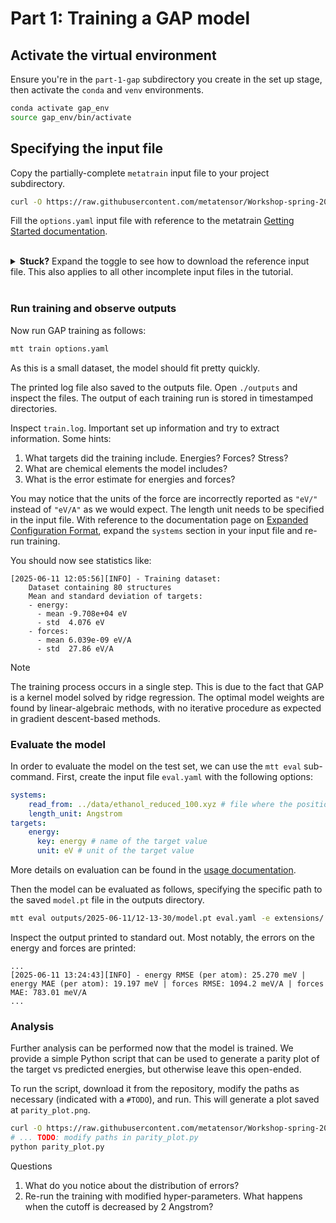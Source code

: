 
# Part 1: Training a GAP model

## Activate the virtual environment

Ensure you're in the `part-1-gap` subdirectory you create in the set up stage, then activate the `conda` and `venv` environments.

```bash
conda activate gap_env
source gap_env/bin/activate
```

## Specifying the input file

Copy the partially-complete `metatrain` input file to your project subdirectory.

```bash
curl -O https://raw.githubusercontent.com/metatensor/Workshop-spring-2025/refs/heads/main/training-custom-models/part-1-gap/options.yaml
```

Fill the `options.yaml` input file with reference to the metatrain [Getting Started documentation](https://metatensor.github.io/metatrain/latest/getting-started/).

<br>
<details>
<summary><b>Stuck?</b> Expand the toggle to see how to download the reference input file. This also applies to all other incomplete input files in the tutorial.</summary>

```bash
curl -O https://raw.githubusercontent.com/metatensor/Workshop-spring-2025/refs/heads/main/training-custom-models/part-1-gap/options-complete.yaml
```
</details>
<br>

### Run training and observe outputs

Now run GAP training as follows:
```bash
mtt train options.yaml
```

As this is a small dataset, the model should fit pretty quickly.

The printed log file also saved to the outputs file. Open `./outputs` and inspect the files. The output of each training run is stored in timestamped directories.

Inspect `train.log`. Important set up information and try to extract information. Some hints:

1. What targets did the training include. Energies? Forces? Stress?
1. What are chemical elements the model includes?
1. What is the error estimate for energies and forces? 

You may notice that the units of the force are incorrectly reported as `"eV/"` instead of `"eV/A"` as we would expect. The length unit needs to be specified in the input file. With reference to the documentation page on [Expanded Configuration Format](https://metatensor.github.io/metatrain/latest/getting-started/custom_dataset_conf.html), expand the `systems` section in your input file and re-run training.

You should now see statistics like:

```
[2025-06-11 12:05:56][INFO] - Training dataset:
    Dataset containing 80 structures
    Mean and standard deviation of targets:
    - energy: 
      - mean -9.708e+04 eV
      - std  4.076 eV
    - forces: 
      - mean 6.039e-09 eV/A
      - std  27.86 eV/A
```

> [!NOTE] 
> The training process occurs in a single step. This is due to the fact that GAP is a kernel model solved by ridge regression. The optimal model weights are found by linear-algebraic methods, with no iterative procedure as expected in gradient descent-based methods.

### Evaluate the model

In order to evaluate the model on the test set, we can use the `mtt eval` sub-command. First, create the input file `eval.yaml` with the following options:

```yaml
systems: 
    read_from: ../data/ethanol_reduced_100.xyz # file where the positions are stored
    length_unit: Angstrom
targets:
    energy:
      key: energy # name of the target value
      unit: eV # unit of the target value
```

More details on evaluation can be found in the [usage documentation](https://metatensor.github.io/metatrain/latest/examples/basic_usage/usage.html).

Then the model can be evaluated as follows, specifying the specific path to the saved `model.pt` file in the outputs directory.

```bash
mtt eval outputs/2025-06-11/12-13-30/model.pt eval.yaml -e extensions/ # TODO: edit the timestamped path
```

Inspect the output printed to standard out. Most notably, the errors on the energy and forces are printed:

```
...
[2025-06-11 13:24:43][INFO] - energy RMSE (per atom): 25.270 meV | energy MAE (per atom): 19.197 meV | forces RMSE: 1094.2 meV/A | forces MAE: 783.01 meV/A
...
```

### Analysis

Further analysis can be performed now that the model is trained. We provide a simple Python script that can be used to generate a parity plot of the target vs predicted energies, but otherwise leave this open-ended.

To run the script, download it from the repository, modify the paths as necessary (indicated with a `#TODO`), and run. This will generate a plot saved at `parity_plot.png`.

```bash
curl -O https://raw.githubusercontent.com/metatensor/Workshop-spring-2025/refs/heads/main/training-custom-models/part-1-gap/parity_plot.py
# ... TODO: modify paths in parity_plot.py
python parity_plot.py
```

Questions

1. What do you notice about the distribution of errors?
2. Re-run the training with modified hyper-parameters. What happens when the cutoff is decreased by 2 Angstrom?

